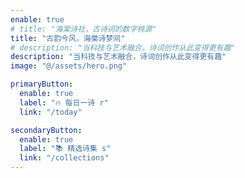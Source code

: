 ```yaml
---
enable: true
# title: "海棠诗社，古诗词的数字桃源"
title: "古韵今风，海棠诗梦间"
# description: "当科技与艺术融合，诗词创作从此变得更有趣"
description: "当科技与艺术融合，诗词创作从此变得更有趣"
image: "@/assets/hero.png"

primaryButton:
  enable: true
  label: "🔥 每日一诗 r"
  link: "/today"

secondaryButton:
  enable: true
  label: "📚 精选诗集 s"
  link: "/collections"
---
```

